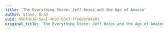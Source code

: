 ```yaml
---
title: 'The Everything Store: Jeff Bezos and the Age of Amazon'
author: Stone, Brad
uuid: 456fde18-5aa1-4b92-b3e3-ffe6def04903
original_title: 'The Everything Store: Jeff Bezos and the Age of Amazon'
---
```


